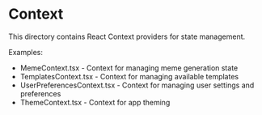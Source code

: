 # Context

This directory contains React Context providers for state management.

Examples:
- MemeContext.tsx - Context for managing meme generation state
- TemplatesContext.tsx - Context for managing available templates
- UserPreferencesContext.tsx - Context for managing user settings and preferences
- ThemeContext.tsx - Context for app theming
